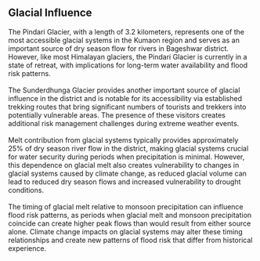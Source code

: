## Glacial Influence

The Pindari Glacier, with a length of 3.2 kilometers, represents one of the most accessible glacial systems in the Kumaon region and serves as an important source of dry season flow for rivers in Bageshwar district. However, like most Himalayan glaciers, the Pindari Glacier is currently in a state of retreat, with implications for long-term water availability and flood risk patterns. <br> <br>
The Sunderdhunga Glacier provides another important source of glacial influence in the district and is notable for its accessibility via established trekking routes that bring significant numbers of tourists and trekkers into potentially vulnerable areas. The presence of these visitors creates additional risk management challenges during extreme weather events. <br> <br>
Melt contribution from glacial systems typically provides approximately 25% of dry season river flow in the district, making glacial systems crucial for water security during periods when precipitation is minimal. However, this dependence on glacial melt also creates vulnerability to changes in glacial systems caused by climate change, as reduced glacial volume can lead to reduced dry season flows and increased vulnerability to drought conditions. <br> <br>
The timing of glacial melt relative to monsoon precipitation can influence flood risk patterns, as periods when glacial melt and monsoon precipitation coincide can create higher peak flows than would result from either source alone. Climate change impacts on glacial systems may alter these timing relationships and create new patterns of flood risk that differ from historical experience.
